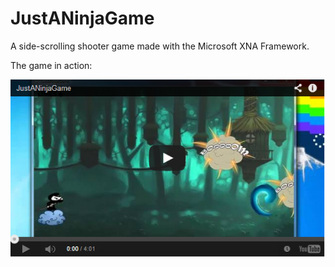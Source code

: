 JustANinjaGame
==============

A side-scrolling shooter game made with the Microsoft XNA Framework.

The game in action: 

[![Related Content](https://raw.githubusercontent.com/nader-dab/JustANinjaGame/master/Screenshot.PNG)](http://youtu.be/2Vc3gWiN17E)
